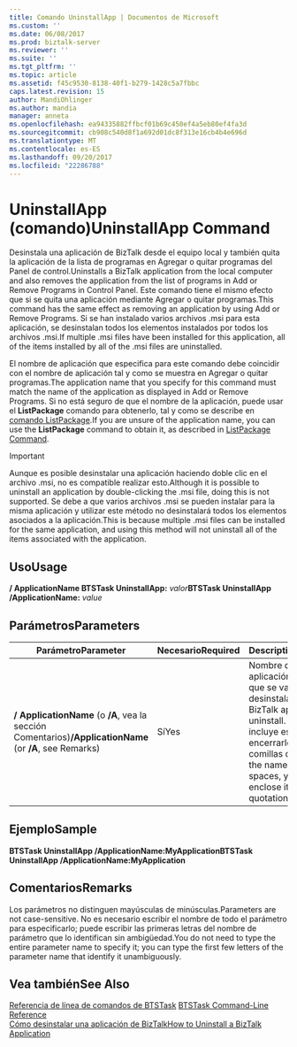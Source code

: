 ```yaml
---
title: Comando UninstallApp | Documentos de Microsoft
ms.custom: ''
ms.date: 06/08/2017
ms.prod: biztalk-server
ms.reviewer: ''
ms.suite: ''
ms.tgt_pltfrm: ''
ms.topic: article
ms.assetid: f45c9530-8138-40f1-b279-1428c5a7fbbc
caps.latest.revision: 15
author: MandiOhlinger
ms.author: mandia
manager: anneta
ms.openlocfilehash: ea94335882ffbcf01b69c450ef4a5eb80ef4fa3d
ms.sourcegitcommit: cb908c540d8f1a692d01dc8f313e16cb4b4e696d
ms.translationtype: MT
ms.contentlocale: es-ES
ms.lasthandoff: 09/20/2017
ms.locfileid: "22286788"
---
```

# <a name="uninstallapp-command"></a><span data-ttu-id="f3ece-102">UninstallApp (comando)</span><span class="sxs-lookup"><span data-stu-id="f3ece-102">UninstallApp Command</span></span>
<span data-ttu-id="f3ece-103">Desinstala una aplicación de BizTalk desde el equipo local y también quita la aplicación de la lista de programas en Agregar o quitar programas del Panel de control.</span><span class="sxs-lookup"><span data-stu-id="f3ece-103">Uninstalls a BizTalk application from the local computer and also removes the application from the list of programs in Add or Remove Programs in Control Panel.</span></span> <span data-ttu-id="f3ece-104">Este comando tiene el mismo efecto que si se quita una aplicación mediante Agregar o quitar programas.</span><span class="sxs-lookup"><span data-stu-id="f3ece-104">This command has the same effect as removing an application by using Add or Remove Programs.</span></span> <span data-ttu-id="f3ece-105">Si se han instalado varios archivos .msi para esta aplicación, se desinstalan todos los elementos instalados por todos los archivos .msi.</span><span class="sxs-lookup"><span data-stu-id="f3ece-105">If multiple .msi files have been installed for this application, all of the items installed by all of the .msi files are uninstalled.</span></span>  
  
 <span data-ttu-id="f3ece-106">El nombre de aplicación que especifica para este comando debe coincidir con el nombre de aplicación tal y como se muestra en Agregar o quitar programas.</span><span class="sxs-lookup"><span data-stu-id="f3ece-106">The application name that you specify for this command must match the name of the application as displayed in Add or Remove Programs.</span></span> <span data-ttu-id="f3ece-107">Si no está seguro de que el nombre de la aplicación, puede usar el **ListPackage** comando para obtenerlo, tal y como se describe en [comando ListPackage](../core/listpackage-command.md).</span><span class="sxs-lookup"><span data-stu-id="f3ece-107">If you are unsure of the application name, you can use the **ListPackage** command to obtain it, as described in [ListPackage Command](../core/listpackage-command.md).</span></span>  
  
> [!IMPORTANT]
>  <span data-ttu-id="f3ece-108">Aunque es posible desinstalar una aplicación haciendo doble clic en el archivo .msi, no es compatible realizar esto.</span><span class="sxs-lookup"><span data-stu-id="f3ece-108">Although it is possible to uninstall an application by double-clicking the .msi file, doing this is not supported.</span></span> <span data-ttu-id="f3ece-109">Se debe a que varios archivos .msi se pueden instalar para la misma aplicación y utilizar este método no desinstalará todos los elementos asociados a la aplicación.</span><span class="sxs-lookup"><span data-stu-id="f3ece-109">This is because multiple .msi files can be installed for the same application, and using this method will not uninstall all of the items associated with the application.</span></span>  
  
## <a name="usage"></a><span data-ttu-id="f3ece-110">Uso</span><span class="sxs-lookup"><span data-stu-id="f3ece-110">Usage</span></span>  
 <span data-ttu-id="f3ece-111">**/ ApplicationName BTSTask UninstallApp:** *valor*</span><span class="sxs-lookup"><span data-stu-id="f3ece-111">**BTSTask UninstallApp /ApplicationName:** *value*</span></span>  
  
## <a name="parameters"></a><span data-ttu-id="f3ece-112">Parámetros</span><span class="sxs-lookup"><span data-stu-id="f3ece-112">Parameters</span></span>  
  
|<span data-ttu-id="f3ece-113">Parámetro</span><span class="sxs-lookup"><span data-stu-id="f3ece-113">Parameter</span></span>|<span data-ttu-id="f3ece-114">Necesario</span><span class="sxs-lookup"><span data-stu-id="f3ece-114">Required</span></span>|<span data-ttu-id="f3ece-115">Description</span><span class="sxs-lookup"><span data-stu-id="f3ece-115">Description</span></span>|  
|---------------|--------------|-----------------|  
|<span data-ttu-id="f3ece-116">**/ ApplicationName** (o **/A**, vea la sección Comentarios)</span><span class="sxs-lookup"><span data-stu-id="f3ece-116">**/ApplicationName** (or **/A**, see Remarks)</span></span>|<span data-ttu-id="f3ece-117">Sí</span><span class="sxs-lookup"><span data-stu-id="f3ece-117">Yes</span></span>|<span data-ttu-id="f3ece-118">Nombre de la aplicación de BizTalk que se va a desinstalar.</span><span class="sxs-lookup"><span data-stu-id="f3ece-118">Name of the BizTalk application to uninstall.</span></span> <span data-ttu-id="f3ece-119">Si el nombre incluye espacios, debe encerrarlo entre comillas dobles (").</span><span class="sxs-lookup"><span data-stu-id="f3ece-119">If the name includes spaces, you must enclose it in double quotation marks (").</span></span>|  
  
## <a name="sample"></a><span data-ttu-id="f3ece-120">Ejemplo</span><span class="sxs-lookup"><span data-stu-id="f3ece-120">Sample</span></span>  
 <span data-ttu-id="f3ece-121">**BTSTask UninstallApp /ApplicationName:MyApplication**</span><span class="sxs-lookup"><span data-stu-id="f3ece-121">**BTSTask UninstallApp /ApplicationName:MyApplication**</span></span>  
  
## <a name="remarks"></a><span data-ttu-id="f3ece-122">Comentarios</span><span class="sxs-lookup"><span data-stu-id="f3ece-122">Remarks</span></span>  
 <span data-ttu-id="f3ece-123">Los parámetros no distinguen mayúsculas de minúsculas.</span><span class="sxs-lookup"><span data-stu-id="f3ece-123">Parameters are not case-sensitive.</span></span> <span data-ttu-id="f3ece-124">No es necesario escribir el nombre de todo el parámetro para especificarlo; puede escribir las primeras letras del nombre de parámetro que lo identifican sin ambigüedad.</span><span class="sxs-lookup"><span data-stu-id="f3ece-124">You do not need to type the entire parameter name to specify it; you can type the first few letters of the parameter name that identify it unambiguously.</span></span>  
  
## <a name="see-also"></a><span data-ttu-id="f3ece-125">Vea también</span><span class="sxs-lookup"><span data-stu-id="f3ece-125">See Also</span></span>  
 <span data-ttu-id="f3ece-126">[Referencia de línea de comandos de BTSTask](../core/btstask-command-line-reference.md) </span><span class="sxs-lookup"><span data-stu-id="f3ece-126">[BTSTask Command-Line Reference](../core/btstask-command-line-reference.md) </span></span>  
 [<span data-ttu-id="f3ece-127">Cómo desinstalar una aplicación de BizTalk</span><span class="sxs-lookup"><span data-stu-id="f3ece-127">How to Uninstall a BizTalk Application</span></span>](../core/how-to-uninstall-a-biztalk-application.md)
